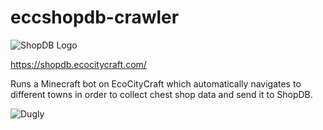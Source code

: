 # eccshopdb-crawler

![ShopDB Logo](https://ecocitycraft.com/forum/Minecraft%20Economy.png)

https://shopdb.ecocitycraft.com/

Runs a Minecraft bot on EcoCityCraft which automatically navigates to different towns
in order to collect chest shop data and send it to ShopDB.

![Dugly](https://i.imgur.com/inoETFt.png)